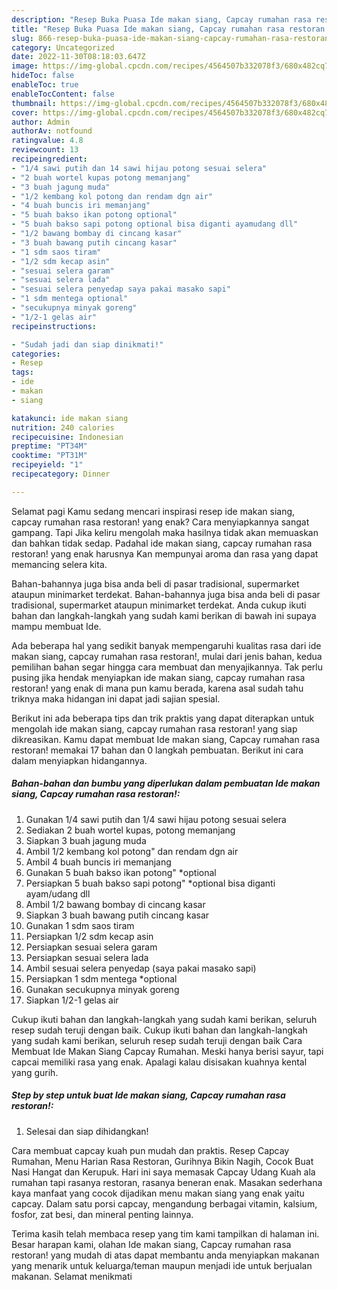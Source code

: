 ```yaml
---
description: "Resep Buka Puasa Ide makan siang, Capcay rumahan rasa restoran!, Bisa Manjain Lidah"
title: "Resep Buka Puasa Ide makan siang, Capcay rumahan rasa restoran!, Bisa Manjain Lidah"
slug: 866-resep-buka-puasa-ide-makan-siang-capcay-rumahan-rasa-restoran-bisa-manjain-lidah
category: Uncategorized
date: 2022-11-30T08:18:03.647Z
image: https://img-global.cpcdn.com/recipes/4564507b332078f3/680x482cq70/ide-makan-siang-capcay-rumahan-rasa-restoran-foto-resep-utama.jpg
hideToc: false
enableToc: true
enableTocContent: false
thumbnail: https://img-global.cpcdn.com/recipes/4564507b332078f3/680x482cq70/ide-makan-siang-capcay-rumahan-rasa-restoran-foto-resep-utama.jpg
cover: https://img-global.cpcdn.com/recipes/4564507b332078f3/680x482cq70/ide-makan-siang-capcay-rumahan-rasa-restoran-foto-resep-utama.jpg
author: Admin
authorAv: notfound
ratingvalue: 4.8
reviewcount: 13
recipeingredient:
- "1/4 sawi putih dan 14 sawi hijau potong sesuai selera"
- "2 buah wortel kupas potong memanjang"
- "3 buah jagung muda"
- "1/2 kembang kol potong dan rendam dgn air"
- "4 buah buncis iri memanjang"
- "5 buah bakso ikan potong optional"
- "5 buah bakso sapi potong optional bisa diganti ayamudang dll"
- "1/2 bawang bombay di cincang kasar"
- "3 buah bawang putih cincang kasar"
- "1 sdm saos tiram"
- "1/2 sdm kecap asin"
- "sesuai selera garam"
- "sesuai selera lada"
- "sesuai selera penyedap saya pakai masako sapi"
- "1 sdm mentega optional"
- "secukupnya minyak goreng"
- "1/2-1 gelas air"
recipeinstructions:

- "Sudah jadi dan siap dinikmati!"
categories:
- Resep
tags:
- ide
- makan
- siang

katakunci: ide makan siang 
nutrition: 240 calories
recipecuisine: Indonesian
preptime: "PT34M"
cooktime: "PT31M"
recipeyield: "1"
recipecategory: Dinner

---
```



Selamat pagi Kamu sedang mencari inspirasi resep ide makan siang, capcay rumahan rasa restoran! yang enak? Cara menyiapkannya sangat gampang. Tapi Jika keliru mengolah maka hasilnya tidak akan memuaskan dan bahkan tidak sedap. Padahal ide makan siang, capcay rumahan rasa restoran! yang enak harusnya Kan mempunyai aroma dan rasa yang dapat memancing selera kita.


Bahan-bahannya juga bisa anda beli di pasar tradisional, supermarket ataupun minimarket terdekat. Bahan-bahannya juga bisa anda beli di pasar tradisional, supermarket ataupun minimarket terdekat. Anda cukup ikuti bahan dan langkah-langkah yang sudah kami berikan di bawah ini supaya mampu membuat Ide.

Ada beberapa hal yang sedikit banyak mempengaruhi kualitas rasa dari ide makan siang, capcay rumahan rasa restoran!, mulai dari jenis bahan, kedua pemilihan bahan segar hingga cara membuat dan menyajikannya. Tak perlu pusing jika hendak menyiapkan ide makan siang, capcay rumahan rasa restoran! yang enak di mana pun kamu berada, karena asal sudah tahu triknya maka hidangan ini dapat jadi sajian spesial.


Berikut ini ada beberapa tips dan trik praktis yang dapat diterapkan untuk mengolah ide makan siang, capcay rumahan rasa restoran! yang siap dikreasikan. Kamu dapat membuat Ide makan siang, Capcay rumahan rasa restoran! memakai 17 bahan dan 0 langkah pembuatan. Berikut ini cara dalam menyiapkan hidangannya.

<!--inarticleads1-->

##### Bahan-bahan dan bumbu yang diperlukan dalam pembuatan Ide makan siang, Capcay rumahan rasa restoran!:

1. Gunakan 1/4 sawi putih dan 1/4 sawi hijau potong sesuai selera
1. Sediakan 2 buah wortel kupas, potong memanjang
1. Siapkan 3 buah jagung muda
1. Ambil 1/2 kembang kol potong&#34; dan rendam dgn air
1. Ambil 4 buah buncis iri memanjang
1. Gunakan 5 buah bakso ikan potong&#34; *optional
1. Persiapkan 5 buah bakso sapi potong&#34; *optional bisa diganti ayam/udang dll
1. Ambil 1/2 bawang bombay di cincang kasar
1. Siapkan 3 buah bawang putih cincang kasar
1. Gunakan 1 sdm saos tiram
1. Persiapkan 1/2 sdm kecap asin
1. Persiapkan sesuai selera garam
1. Persiapkan sesuai selera lada
1. Ambil sesuai selera penyedap (saya pakai masako sapi)
1. Persiapkan 1 sdm mentega *optional
1. Gunakan secukupnya minyak goreng
1. Siapkan 1/2-1 gelas air


Cukup ikuti bahan dan langkah-langkah yang sudah kami berikan, seluruh resep sudah teruji dengan baik. Cukup ikuti bahan dan langkah-langkah yang sudah kami berikan, seluruh resep sudah teruji dengan baik Cara Membuat Ide Makan Siang Capcay Rumahan. Meski hanya berisi sayur, tapi capcai memiliki rasa yang enak. Apalagi kalau disisakan kuahnya kental yang gurih. 

<!--inarticleads2-->

##### Step by step untuk buat Ide makan siang, Capcay rumahan rasa restoran!:


1. Selesai dan siap dihidangkan!

Cara membuat capcay kuah pun mudah dan praktis. Resep Capcay Rumahan, Menu Harian Rasa Restoran, Gurihnya Bikin Nagih, Cocok Buat Nasi Hangat dan Kerupuk. Hari ini saya memasak Capcay Udang Kuah ala rumahan tapi rasanya restoran, rasanya beneran enak. Masakan sederhana kaya manfaat yang cocok dijadikan menu makan siang yang enak yaitu capcay. Dalam satu porsi capcay, mengandung berbagai vitamin, kalsium, fosfor, zat besi, dan mineral penting lainnya. 

Terima kasih telah membaca resep yang tim kami tampilkan di halaman ini. Besar harapan kami, olahan Ide makan siang, Capcay rumahan rasa restoran! yang mudah di atas dapat membantu anda menyiapkan makanan yang menarik untuk keluarga/teman maupun menjadi ide untuk berjualan makanan. Selamat menikmati
